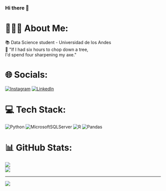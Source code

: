 ### Hi there 👋

<!--
**JEAM1308/JEAM1308** is a ✨ _special_ ✨ repository because its `README.md` (this file) appears on your GitHub profile.

Here are some ideas to get you started:

- 🔭 I’m currently working on ...
- 🌱 I’m currently learning ...
- 👯 I’m looking to collaborate on ...
- 🤔 I’m looking for help with ...
- 💬 Ask me about ...
- 📫 How to reach me: ...
- 😄 Pronouns: ...
- ⚡ Fun fact: ...
-->
# 🙋🏻‍♂️ About Me:
📚 Data Science student - Universidad de los Andes<br>🧠 "If I had six hours to chop down a tree, <br>       I'd spend four sharpening my axe." 

# 🌐 Socials:
[![Instagram](https://img.shields.io/badge/Instagram-%23E4405F.svg?logo=Instagram&logoColor=white)](https://instagram.com/@juanesarbol) [![LinkedIn](https://img.shields.io/badge/LinkedIn-%230077B5.svg?logo=linkedin&logoColor=white)](https://linkedin.com/in/https://www.linkedin.com/in/juan-esteban-arboleda-miranda-24346126b/) 

# 💻 Tech Stack:
![Python](https://img.shields.io/badge/python-3670A0?style=flat&logo=python&logoColor=ffdd54) ![MicrosoftSQLServer](https://img.shields.io/badge/Microsoft%20SQL%20Sever-CC2927?style=flat&logo=microsoft%20sql%20server&logoColor=white) ![R](https://img.shields.io/badge/r-%23276DC3.svg?style=flat&logo=r&logoColor=white) ![Pandas](https://img.shields.io/badge/pandas-%23150458.svg?style=flat&logo=pandas&logoColor=white)

# 📊 GitHub Stats:
![](https://github-readme-stats.vercel.app/api?username=jeam1308&theme=dark&hide_border=false&include_all_commits=true&count_private=true)<br/>
![](https://github-readme-streak-stats.herokuapp.com/?user=jeam1308&theme=dark&hide_border=false)<br/>

---
[![](https://visitcount.itsvg.in/api?id=jeam1308&icon=0&color=0)](https://visitcount.itsvg.in)
